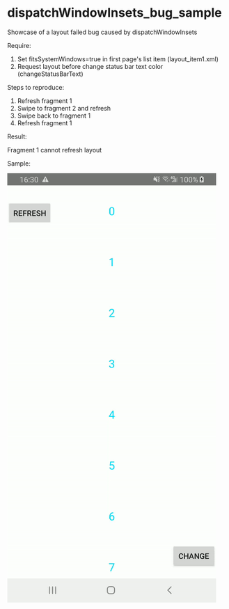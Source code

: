 # dispatchWindowInsets_bug_sample

Showcase of a layout failed bug caused by dispatchWindowInsets


 Require:
 1) Set fitsSystemWindows=true in first page's list item (layout_item1.xml)
 2) Request layout before change status bar text color (changeStatusBarText)
 
 Steps to reproduce:
 1) Refresh fragment 1
 2) Swipe to fragment 2 and refresh
 3) Swipe back to fragment 1
 4) Refresh fragment 1
 
 Result:
 
 Fragment 1 cannot refresh layout

 Sample:
 
 ![sample](https://github.com/jinkg/dispatchWindowInsets_bug_sample/blob/master/screen_shots/dispatch_window_insets_bug_sample.gif)
